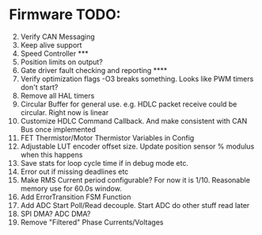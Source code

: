 # Firmware TODO:
2.  Verify CAN Messaging
3.  Keep alive support
4.  Speed Controller ***
5.  Position limits on output?
6.  Gate driver fault checking and reporting ****
8.  Verify optimization flags -O3 breaks something.  Looks like PWM timers don't start?
9.  Remove all HAL timers
10. Circular Buffer for general use. e.g. HDLC packet receive could be circular.  Right now is linear
11. Customize HDLC Command Callback.  And make consistent with CAN Bus once implemented
12. FET Thermistor/Motor Thermistor Variables in Config
14. Adjustable LUT encoder offset size.  Update position sensor % modulus when this happens
15. Save stats for loop cycle time if in debug mode etc.
16. Error out if missing deadlines etc
17. Make RMS Current period configurable?  For now it is 1/10.  Reasonable memory use for 60.0s window.
19. Add ErrorTransition FSM Function
20. Add ADC Start Poll/Read decouple.  Start ADC do other stuff read later
21. SPI DMA? ADC DMA?
23. Remove "Filtered" Phase Currents/Voltages
